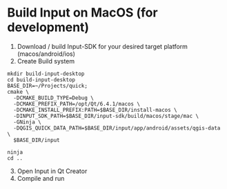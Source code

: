 # Build Input on MacOS (for development)

1. Download / build Input-SDK for your desired target platform (macos/android/ios)
2. Create Build system
 
```
mkdir build-input-desktop
cd build-input-desktop
BASE_DIR=~/Projects/quick;
cmake \
  -DCMAKE_BUILD_TYPE=Debug \
  -DCMAKE_PREFIX_PATH=/opt/Qt/6.4.1/macos \
  -DCMAKE_INSTALL_PREFIX:PATH=$BASE_DIR/install-macos \
  -DINPUT_SDK_PATH=$BASE_DIR/input-sdk/build/macos/stage/mac \
  -GNinja \
  -DQGIS_QUICK_DATA_PATH=$BASE_DIR/input/app/android/assets/qgis-data \
  $BASE_DIR/input

ninja
cd ..
```

3. Open Input in Qt Creator
4. Compile and run
